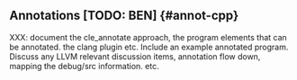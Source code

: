 ## Annotations [TODO: BEN] {#annot-cpp}

XXX: document the cle_annotate approach, the program elements that can be annotated. the clang plugin etc. Include an example annotated program. Discuss any LLVM relevant discussion items, annotation flow down, mapping the debug/src information. etc. 







